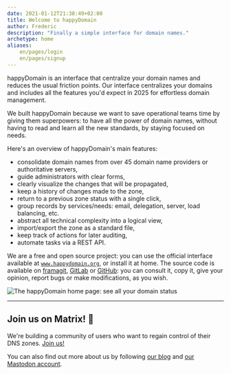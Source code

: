 ```yaml
---
date: 2021-01-12T21:38:49+02:00
title: Welcome to happyDomain
author: Frederic
description: "Finally a simple interface for domain names."
archetype: home
aliases:
    en/pages/login
    en/pages/signup
---
```


happyDomain is an interface that centralize your domain names and reduces the usual friction points.
Our interface centralizes your domains and includes all the features you'd expect in 2025 for effortless domain management.

We built happyDomain because we want to save operational teams time by giving them superpowers:
to have all the power of domain names, without having to read and learn all the new standards, by staying focused on needs.

Here's an overview of happyDomain's main features:

- consolidate domain names from over 45 domain name providers or authoritative servers,
- guide administrators with clear forms,
- clearly visualize the changes that will be propagated,
- keep a history of changes made to the zone,
- return to a previous zone status with a single click,
- group records by services/needs: email, delegation, server, load balancing, etc.
- abstract all technical complexity into a logical view,
- import/export the zone as a standard file,
- keep track of actions for later auditing,
- automate tasks via a REST API.

We are a free and open source project: you can use the official interface available at [`www.happydomain.org`](https://www.happydomain.org/), or install it at home.
The source code is available on [framagit](https://framagit.org/happyDomain/), [GitLab](https://gitlab.com/happyDomain/) or [GitHub](https://github.com/happyDomain/): you can consult it, copy it, give your opinion, report bugs or make modifications, as you wish.

![The happyDomain home page: see all your domain status](https://www.happydomain.org/img/screenshots/domains-list.webp)

---

## Join us on Matrix! 💬

We're building a community of users who want to regain control of their DNS zones.
[Join us!](https://matrix.to/#/#happyDNS:matrix.org)

You can also find out more about us by following [our blog](https://blog.happydomain.org/) and [our Mastodon account](https://floss.social/@happyDomain).
